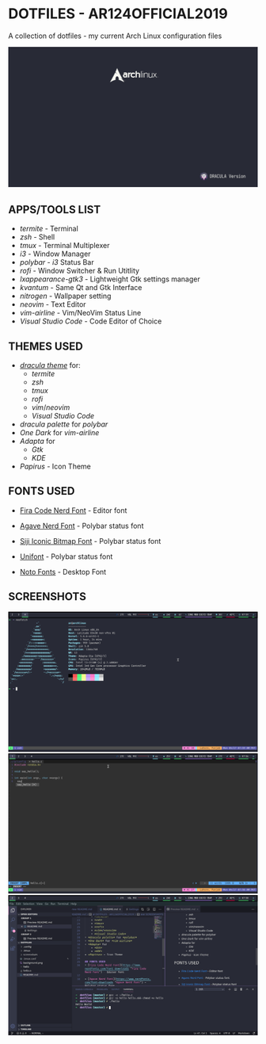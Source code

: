 # DOTFILES - AR124OFFICIAL2019
A collection of dotfiles - my current Arch Linux configuration files

![Desktop Background](https://github.com/ar124official2019/dotfiles/blob/master/background.png)

## APPS/TOOLS LIST
+ *termite* - Terminal
+ *zsh* - Shell
+ *tmux* - Terminal Multiplexer
+ *i3* - Window Manager
+ *polybar* - *i3* Status Bar
+ *rofi* - Window Switcher & Run Utitlity
+ *lxappearance-gtk3* - Lightweight Gtk settings manager
+ *kvantum* - Same Qt and Gtk Interface
+ *nitrogen* - Wallpaper setting 
+ *neovim* - Text Editor
+ *vim-airline* - Vim/NeoVim Status Line 
+ *Visual Studio Code* - Code Editor of Choice

## THEMES USED
+ [*dracula theme*](https://draculatheme.com/ "Dracula Theme") for:
    + *termite*
    + *zsh*
    + *tmux*
    + *rofi*
    + *vim*/*neovim*
    + *Visual Studio Code*
+ *dracula palette* for *polybar*
+ *One Dark* for *vim-airline*
+ *Adapta* for
    + *Gtk*
    + *KDE*
+ *Papirus* - Icon Theme

## FONTS USED
+ [Fira Code Nerd Font](https://www.nerdfonts.com/font-downloads "Fira Code Nerd Font") - Editor font

+ [Agave Nerd Font](https://www.nerdfonts.com/font-downloads "Agave Nerd Font") - Polybar status font

+ [Siji Iconic Bitmap Font](https://github.com/stark/siji "Siji Iconic Bitmap Font") - Polybar status font

+ [Unifont](http://unifoundry.com/unifont/index.html "Siji Iconic Bitmap Font") - Polybar status font

+ [Noto Fonts](https://www.archlinux.org/packages/?name=noto-fonts "Noto Fonts") - Desktop Font

## SCREENSHOTS
![Terminal](https://github.com/ar124official2019/dotfiles/blob/master/screenshots/terminal.png)
![Vim](https://github.com/ar124official2019/dotfiles/blob/master/screenshots/vim.png)
![VSCode](https://github.com/ar124official2019/dotfiles/blob/master/screenshots/vscode.png)
